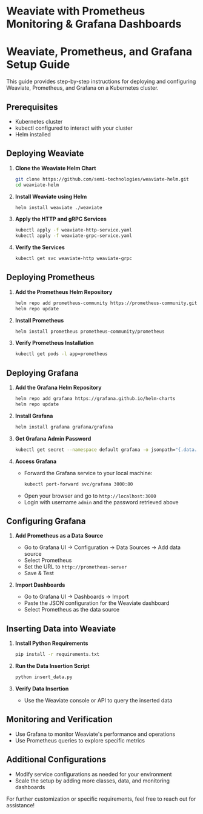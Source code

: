 # Weaviate with Prometheus Monitoring & Grafana Dashboards
# Weaviate, Prometheus, and Grafana Setup Guide

This guide provides step-by-step instructions for deploying and configuring Weaviate, Prometheus, and Grafana on a Kubernetes cluster.

## Prerequisites
- Kubernetes cluster
- kubectl configured to interact with your cluster
- Helm installed

## Deploying Weaviate

1. **Clone the Weaviate Helm Chart**
   ```bash
   git clone https://github.com/semi-technologies/weaviate-helm.git
   cd weaviate-helm
   ```

2. **Install Weaviate using Helm**
   ```bash
   helm install weaviate ./weaviate
   ```

3. **Apply the HTTP and gRPC Services**
   ```bash
   kubectl apply -f weaviate-http-service.yaml
   kubectl apply -f weaviate-grpc-service.yaml
   ```

4. **Verify the Services**
   ```bash
   kubectl get svc weaviate-http weaviate-grpc
   ```

## Deploying Prometheus

1. **Add the Prometheus Helm Repository**
   ```bash
   helm repo add prometheus-community https://prometheus-community.github.io/helm-charts
   helm repo update
   ```

2. **Install Prometheus**
   ```bash
   helm install prometheus prometheus-community/prometheus
   ```

3. **Verify Prometheus Installation**
   ```bash
   kubectl get pods -l app=prometheus
   ```

## Deploying Grafana

1. **Add the Grafana Helm Repository**
   ```bash
   helm repo add grafana https://grafana.github.io/helm-charts
   helm repo update
   ```

2. **Install Grafana**
   ```bash
   helm install grafana grafana/grafana
   ```

3. **Get Grafana Admin Password**
   ```bash
   kubectl get secret --namespace default grafana -o jsonpath="{.data.admin-password}" | base64 --decode ; echo
   ```

4. **Access Grafana**
   - Forward the Grafana service to your local machine:
     ```bash
     kubectl port-forward svc/grafana 3000:80
     ```
   - Open your browser and go to `http://localhost:3000`
   - Login with username `admin` and the password retrieved above

## Configuring Grafana

1. **Add Prometheus as a Data Source**
   - Go to Grafana UI -> Configuration -> Data Sources -> Add data source
   - Select Prometheus
   - Set the URL to `http://prometheus-server`
   - Save & Test

2. **Import Dashboards**
   - Go to Grafana UI -> Dashboards -> Import
   - Paste the JSON configuration for the Weaviate dashboard
   - Select Prometheus as the data source

## Inserting Data into Weaviate

1. **Install Python Requirements**
   ```bash
   pip install -r requirements.txt
   ```

2. **Run the Data Insertion Script**
   ```bash
   python insert_data.py
   ```

3. **Verify Data Insertion**
   - Use the Weaviate console or API to query the inserted data

## Monitoring and Verification

- Use Grafana to monitor Weaviate's performance and operations
- Use Prometheus queries to explore specific metrics

## Additional Configurations
- Modify service configurations as needed for your environment
- Scale the setup by adding more classes, data, and monitoring dashboards

For further customization or specific requirements, feel free to reach out for assistance!




